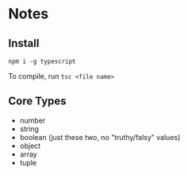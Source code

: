 # Notes

## Install

```
npm i -g typescript
```
To compile, run `tsc <file name>`

## Core Types

- number
- string
- boolean (just these two, no "truthy/falsy" values)
- object
- array
- tuple